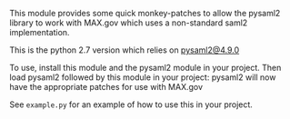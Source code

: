 This module provides some quick monkey-patches to allow the pysaml2 library to 
work with MAX.gov which uses a non-standard saml2 implementation.

This is the python 2.7 version which relies on pysaml2@4.9.0

To use, install this module and the pysaml2 module in your project. Then load
pysaml2 followed by this module in your project: pysaml2 will now have the 
appropriate patches for use with MAX.gov

See `example.py` for an example of how to use this in your project.
